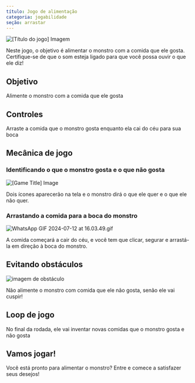 ```yaml
---
título: Jogo de alimentação
categoria: jogabilidade
seção: arrastar
---
```

![[Título do jogo] Imagem](https://help.Studycat.com/hc/article_attachments/34827003977625)

Neste jogo, o objetivo é alimentar o monstro com a comida que ele gosta. Certifique-se de que o som esteja ligado para que você possa ouvir o que ele diz!

## Objetivo

Alimente o monstro com a comida que ele gosta

## Controles

Arraste a comida que o monstro gosta enquanto ela cai do céu para sua boca

## Mecânica de jogo

### Identificando o que o monstro gosta e o que não gosta

![[Game Title] Image](https://help.Studycat.com/hc/article_attachments/34827003977625)

Dois ícones aparecerão na tela e o monstro dirá o que ele quer e o que ele não quer.

### Arrastando a comida para a boca do monstro

![WhatsApp GIF 2024-07-12 at 16.03.49.gif](https://help.Studycat.com/hc/article_attachments/34976665858457)

A comida começará a cair do céu, e você tem que clicar, segurar e arrastá-la em direção à boca do monstro.

## Evitando obstáculos

![imagem de obstáculo](https://help.Studycat.com/hc/article_attachments/34826992367897)

Não alimente o monstro com comida que ele não gosta, senão ele vai cuspir!

## Loop de jogo

No final da rodada, ele vai inventar novas comidas que o monstro gosta e não gosta

## Vamos jogar!

Você está pronto para alimentar o monstro? Entre e comece a satisfazer seus desejos!